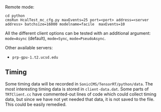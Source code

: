 Remote mode:
```
cd python
cmsRun HcalTest_mc_cfg.py maxEvents=25 port=<port> address=<server address> batchsize=16000 modelname=facile  maxEvents=10
```

All the different client options can be tested with an additional argument:
`mode=Async` (default), `mode=Sync`, `mode=PseudoAsync`.

Other available servers:
* `prp-gpu-1.t2.ucsd.edu`

## Timing
Some timing data will be recorded in `SonicCMS/TensorRT/python/data`. The most interesting timing data is stored in `client-data.dat`. Some parts of `TRTClient.cc` have commented-out lines of code which could collect timing data, but since we have not yet needed that data, it is not saved to the file. This could be easily remedied. 



